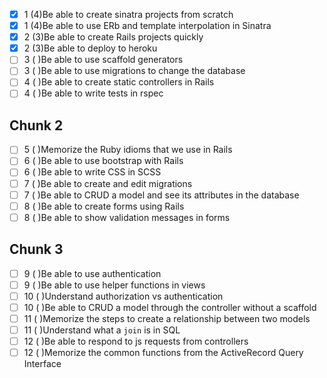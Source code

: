 * [x]   1 (4)Be able to create sinatra projects from scratch
* [x]   1 (4)Be able to use ERb and template interpolation in Sinatra
* [x]   2 (3)Be able to create Rails projects quickly
* [x]   2 (3)Be able to deploy to heroku
* [ ]  3 ( )Be able to use scaffold generators
* [ ]  3 ( )Be able to use migrations to change the database
* [ ]  4 ( )Be able to create static controllers in Rails
* [ ]  4 ( )Be able to write tests in rspec

## Chunk 2

* [ ]  5 ( )Memorize the Ruby idioms that we use in Rails
* [ ]  6 ( )Be able to use bootstrap with Rails
* [ ]  6 ( )Be able to write CSS in SCSS
* [ ]  7 ( )Be able to create and edit migrations
* [ ]  7 ( )Be able to CRUD a model and see its attributes in the database
* [ ]  8 ( )Be able to create forms using Rails
* [ ]  8 ( )Be able to show validation messages in forms

## Chunk 3

* [ ]  9 ( )Be able to use authentication
* [ ]  9 ( )Be able to use helper functions in views
* [ ] 10 ( )Understand authorization vs authentication
* [ ] 10 ( )Be able to CRUD a model through the controller without a scaffold
* [ ] 11 ( )Memorize the steps to create a relationship between two models
* [ ] 11 ( )Understand what a `join` is in SQL
* [ ] 12 ( )Be able to respond to js requests from controllers
* [ ] 12 ( )Memorize the common functions from the ActiveRecord Query Interface
